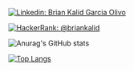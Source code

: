 [![Linkedin: Brian Kalid Garcia Olivo](https://img.shields.io/badge/-Brian_Kalid-blue?style=flat-square&logo=Linkedin&logoColor=white&link=https://www.linkedin.com/in/briankalid/)](https://www.linkedin.com/in/briankalid/)

[![HackerRank: @briankalid](https://img.shields.io/badge/HackerRank-follow-biggreen)](https://www.hackerrank.com/briankalid)

![Anurag's GitHub stats](https://github-readme-stats.vercel.app/api?username=briankalid&show_icons=true&theme=radical&count_private=true)


[![Top Langs](https://github-readme-stats.vercel.app/api/top-langs/?username=briankalid&layout=compact&theme=radical&count_private=true)](https://github.com/anuraghazra/github-readme-stats)

